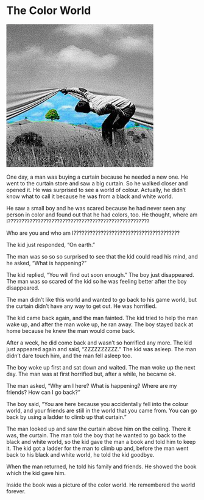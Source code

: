# The Color World

![Colour of the world](/images/colour-world.jpg "Colour of the world")

One day, a man was buying a curtain because he needed a new one. He went to the curtain store and saw a big curtain. So he walked closer and opened it. He was surprised to see a world of colour. Actually, he didn’t know what to call it because he was from a black and white world.

He saw a small boy and he was scared because he had never seen any person in color and found out that he had colors, too. He thought, where am I????????????????????????????????????????????????????

Who are you and who am I???????????????????????????????????????

The kid just responded, “On earth.” 

The man was so so so surprised to see that the kid could read his mind, and he asked, “What is happening?” 

The kid replied, “You will find out soon enough.” The boy just disappeared. The man was so scared of the kid so he was feeling better after the boy disappeared.

The man didn’t like this world and wanted to go back to his game world, but the curtain didn’t have any way to get out. He was horrified.

The kid came back again, and the man fainted. The kid tried to help the man wake up, and after the man woke up, he ran away. The boy stayed back at home because he knew the man would come back.

After a week, he did come back and wasn’t so horrified any more. The kid just appeared again and said, “ZZZZZZZZZZ.” The kid was asleep.
The man didn’t dare touch him, and the man fell asleep too.

The boy woke up first and sat down and waited. The man woke up the next day. The man was at first horrified but, after a while, he became ok.

The man asked, “Why am I here? What is happening? Where are my friends? How can I go back?”

The boy said, “You are here because you accidentally fell into the colour world, and your friends are still in the world that you came from. You can go back by using a ladder to climb up that curtain.” 

The man looked up and saw the curtain above him on the ceiling. There it was, the curtain. The man told the boy that he wanted to go back to the black and white world, so the kid gave the man a book and told him to keep it. The kid got a ladder for the man to climb up and, before the man went back to his black and white world, he told the kid goodbye. 

When the man returned, he told his family and friends. He showed the book which the kid gave him. 

Inside the book was a picture of the color world. He remembered the world forever.
